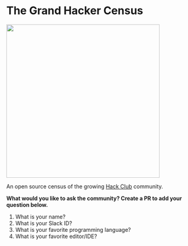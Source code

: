 # The Grand Hacker Census

<img src="https://cloud-wngph51ju.vercel.app/0screenshot_2021-01-07_at_5.18.49_am.png" height="400" />

An open source census of the growing [Hack Club](https://hackclub.com) community.

**What would you like to ask the community? Create a PR to add your question below.**

1. What is your name?
2. What is your Slack ID?
3. What is your favorite programming language?
4. What is your favorite editor/IDE?
